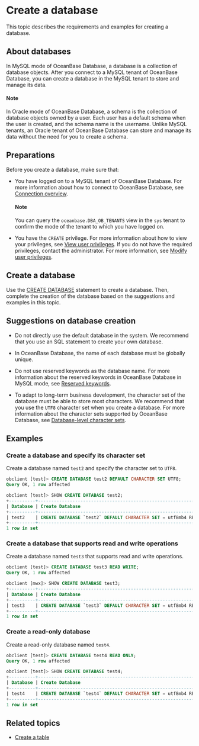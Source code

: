 # Create a database

This topic describes the requirements and examples for creating a database. 

## About databases

In MySQL mode of OceanBase Database, a database is a collection of database objects. After you connect to a MySQL tenant of OceanBase Database, you can create a database in the MySQL tenant to store and manage its data. 

<main id="notice" type='explain'>
  <h4>Note</h4>
  <p>In Oracle mode of OceanBase Database, a schema is the collection of database objects owned by a user. Each user has a default schema when the user is created, and the schema name is the username. Unlike MySQL tenants, an Oracle tenant of OceanBase Database can store and manage its data without the need for you to create a schema.</p>
</main>

## Preparations

Before you create a database, make sure that:

* You have logged on to a MySQL tenant of OceanBase Database. For more information about how to connect to OceanBase Database, see [Connection overview](../1.database-connection-with-client-of-mysql-mode/1.connection-methods-overview-of-mysql-mode.md). 

  <main id="notice" type='explain'>
    <h4>Note</h4>
    <p>You can query the <code>oceanbase.DBA_OB_TENANTS</code> view in the <code>sys</code> tenant to confirm the mode of the tenant to which you have logged on.</p>
  </main>

* You have the `CREATE` privilege. For more information about how to view your privileges, see [View user privileges](../../../6.manage/5.security-and-permissions/3.access-control/2.user-and-permission/2.permission-of-mysql-mode/4.view-user-permissions-of-mysql-mode.md). If you do not have the required privileges, contact the administrator. For more information, see [Modify user privileges](../../../6.manage/5.security-and-permissions/3.access-control/2.user-and-permission/2.permission-of-mysql-mode/5.modify-user-permissions-of-mysql-mode.md). 

## Create a database

Use the [CREATE DATABASE](../../../7.reference/4.development-reference/1.sql-syntax/2.common-tenant-of-mysql-mode/6.sql-statement-of-mysql-mode/21.create-database-of-mysql-mode.md) statement to create a database. Then, complete the creation of the database based on the suggestions and examples in this topic. 

## Suggestions on database creation

* Do not directly use the default database in the system. We recommend that you use an SQL statement to create your own database. 

* In OceanBase Database, the name of each database must be globally unique. 

* Do not use reserved keywords as the database name. For more information about the reserved keywords in OceanBase Database in MySQL mode, see [Reserved keywords](../../../7.reference/5.system-reference/8.reserved-keyword-of-mysql-mode.md). 

* To adapt to long-term business development, the character set of the database must be able to store most characters. We recommend that you use the `UTF8` character set when you create a database.
   For more information about the character sets supported by OceanBase Database, see [Database-level character sets](../../../7.reference/4.development-reference/1.sql-syntax/2.common-tenant-of-mysql-mode/1.basic-elements-of-mysql-mode/3.character-set-and-collation-of-mysql-mode/4.specify-character-set-and-collation-of-mysql-mode.md). 

## Examples

### Create a database and specify its character set

Create a database named `test2` and specify the character set to `UTF8`. 

```sql
obclient [test]> CREATE DATABASE test2 DEFAULT CHARACTER SET UTF8;
Query OK, 1 row affected

obclient [test]> SHOW CREATE DATABASE test2;
+----------+-------------------------------------------------------------------------+
| Database | Create Database                                                         |
+----------+-------------------------------------------------------------------------+
| test2    | CREATE DATABASE `test2` DEFAULT CHARACTER SET = utf8mb4 REPLICA_NUM = 1 |
+----------+-------------------------------------------------------------------------+
1 row in set
```

### Create a database that supports read and write operations

Create a database named `test3` that supports read and write operations. 

```sql
obclient [test]> CREATE DATABASE test3 READ WRITE;
Query OK, 1 row affected

obclient [mwx]> SHOW CREATE DATABASE test3;
+----------+-------------------------------------------------------------------------+
| Database | Create Database                                                         |
+----------+-------------------------------------------------------------------------+
| test3    | CREATE DATABASE `test3` DEFAULT CHARACTER SET = utf8mb4 REPLICA_NUM = 1 |
+----------+-------------------------------------------------------------------------+
1 row in set
```

### Create a read-only database

Create a read-only database named `test4`. 

```sql
obclient [test]> CREATE DATABASE test4 READ ONLY;
Query OK, 1 row affected

obclient [test]> SHOW CREATE DATABASE test4;
+----------+-----------------------------------------------------------------------------------+
| Database | Create Database                                                                   |
+----------+-----------------------------------------------------------------------------------+
| test4    | CREATE DATABASE `test4` DEFAULT CHARACTER SET = utf8mb4 REPLICA_NUM = 1 READ ONLY |
+----------+-----------------------------------------------------------------------------------+
1 row in set
```

## Related topics

* [Create a table](3.create-a-table-of-mysql-mode.md)